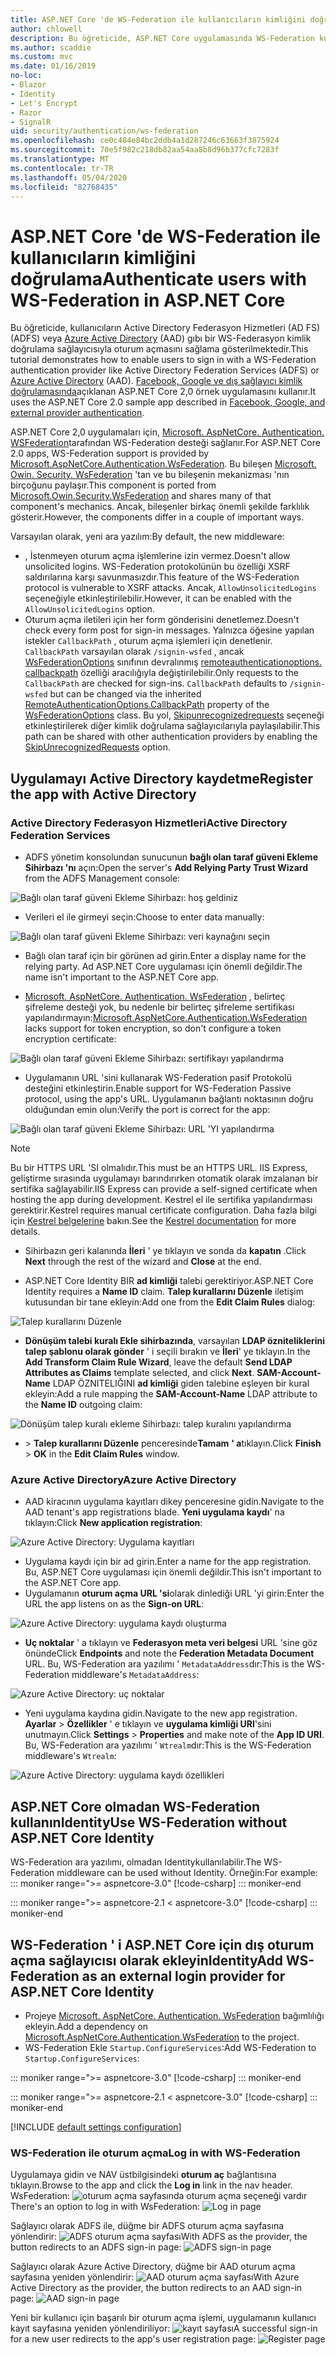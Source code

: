 ```yaml
---
title: ASP.NET Core 'de WS-Federation ile kullanıcıların kimliğini doğrulama
author: chlowell
description: Bu öğreticide, ASP.NET Core uygulamasında WS-Federation kullanımı gösterilmektedir.
ms.author: scaddie
ms.custom: mvc
ms.date: 01/16/2019
no-loc:
- Blazor
- Identity
- Let's Encrypt
- Razor
- SignalR
uid: security/authentication/ws-federation
ms.openlocfilehash: ce0c484e84bc2ddb4a1d287246c63663f3875924
ms.sourcegitcommit: 70e5f982c218db82aa54aa8b8d96b377cfc7283f
ms.translationtype: MT
ms.contentlocale: tr-TR
ms.lasthandoff: 05/04/2020
ms.locfileid: "82768435"
---
```

# <a name="authenticate-users-with-ws-federation-in-aspnet-core"></a><span data-ttu-id="c0b0d-103">ASP.NET Core 'de WS-Federation ile kullanıcıların kimliğini doğrulama</span><span class="sxs-lookup"><span data-stu-id="c0b0d-103">Authenticate users with WS-Federation in ASP.NET Core</span></span>

<span data-ttu-id="c0b0d-104">Bu öğreticide, kullanıcıların Active Directory Federasyon Hizmetleri (AD FS) (ADFS) veya [Azure Active Directory](/azure/active-directory/) (AAD) gıbı bir WS-Federasyon kimlik doğrulama sağlayıcısıyla oturum açmasını sağlama gösterilmektedir.</span><span class="sxs-lookup"><span data-stu-id="c0b0d-104">This tutorial demonstrates how to enable users to sign in with a WS-Federation authentication provider like Active Directory Federation Services (ADFS) or [Azure Active Directory](/azure/active-directory/) (AAD).</span></span> <span data-ttu-id="c0b0d-105">[Facebook, Google ve dış sağlayıcı kimlik doğrulamasında](xref:security/authentication/social/index)açıklanan ASP.NET Core 2,0 örnek uygulamasını kullanır.</span><span class="sxs-lookup"><span data-stu-id="c0b0d-105">It uses the ASP.NET Core 2.0 sample app described in [Facebook, Google, and external provider authentication](xref:security/authentication/social/index).</span></span>

<span data-ttu-id="c0b0d-106">ASP.NET Core 2,0 uygulamaları için, [Microsoft. AspNetCore. Authentication. WSFederation](https://www.nuget.org/packages/Microsoft.AspNetCore.Authentication.WsFederation)tarafından WS-Federation desteği sağlanır.</span><span class="sxs-lookup"><span data-stu-id="c0b0d-106">For ASP.NET Core 2.0 apps, WS-Federation support is provided by [Microsoft.AspNetCore.Authentication.WsFederation](https://www.nuget.org/packages/Microsoft.AspNetCore.Authentication.WsFederation).</span></span> <span data-ttu-id="c0b0d-107">Bu bileşen [Microsoft. Owin. Security. WsFederation](https://www.nuget.org/packages/Microsoft.Owin.Security.WsFederation) 'tan ve bu bileşenin mekanizması 'nın birçoğunu paylaşır.</span><span class="sxs-lookup"><span data-stu-id="c0b0d-107">This component is ported from [Microsoft.Owin.Security.WsFederation](https://www.nuget.org/packages/Microsoft.Owin.Security.WsFederation) and shares many of that component's mechanics.</span></span> <span data-ttu-id="c0b0d-108">Ancak, bileşenler birkaç önemli şekilde farklılık gösterir.</span><span class="sxs-lookup"><span data-stu-id="c0b0d-108">However, the components differ in a couple of important ways.</span></span>

<span data-ttu-id="c0b0d-109">Varsayılan olarak, yeni ara yazılım:</span><span class="sxs-lookup"><span data-stu-id="c0b0d-109">By default, the new middleware:</span></span>

* <span data-ttu-id="c0b0d-110">, İstenmeyen oturum açma işlemlerine izin vermez.</span><span class="sxs-lookup"><span data-stu-id="c0b0d-110">Doesn't allow unsolicited logins.</span></span> <span data-ttu-id="c0b0d-111">WS-Federation protokolünün bu özelliği XSRF saldırılarına karşı savunmasızdır.</span><span class="sxs-lookup"><span data-stu-id="c0b0d-111">This feature of the WS-Federation protocol is vulnerable to XSRF attacks.</span></span> <span data-ttu-id="c0b0d-112">Ancak, `AllowUnsolicitedLogins` seçeneğiyle etkinleştirilebilir.</span><span class="sxs-lookup"><span data-stu-id="c0b0d-112">However, it can be enabled with the `AllowUnsolicitedLogins` option.</span></span>
* <span data-ttu-id="c0b0d-113">Oturum açma iletileri için her form gönderisini denetlemez.</span><span class="sxs-lookup"><span data-stu-id="c0b0d-113">Doesn't check every form post for sign-in messages.</span></span> <span data-ttu-id="c0b0d-114">Yalnızca öğesine yapılan istekler `CallbackPath` , oturum açma işlemleri için denetlenir. `CallbackPath` varsayılan olarak `/signin-wsfed` , ancak [WsFederationOptions](/dotnet/api/microsoft.aspnetcore.authentication.wsfederation.wsfederationoptions) sınıfının devralınmış [remoteauthenticationoptions. callbackpath](/dotnet/api/microsoft.aspnetcore.authentication.remoteauthenticationoptions.callbackpath) özelliği aracılığıyla değiştirilebilir.</span><span class="sxs-lookup"><span data-stu-id="c0b0d-114">Only requests to the `CallbackPath` are checked for sign-ins. `CallbackPath` defaults to `/signin-wsfed` but can be changed via the inherited [RemoteAuthenticationOptions.CallbackPath](/dotnet/api/microsoft.aspnetcore.authentication.remoteauthenticationoptions.callbackpath) property of the [WsFederationOptions](/dotnet/api/microsoft.aspnetcore.authentication.wsfederation.wsfederationoptions) class.</span></span> <span data-ttu-id="c0b0d-115">Bu yol, [Skipunrecognizedrequests](/dotnet/api/microsoft.aspnetcore.authentication.wsfederation.wsfederationoptions.skipunrecognizedrequests) seçeneği etkinleştirilerek diğer kimlik doğrulama sağlayıcılarıyla paylaşılabilir.</span><span class="sxs-lookup"><span data-stu-id="c0b0d-115">This path can be shared with other authentication providers by enabling the [SkipUnrecognizedRequests](/dotnet/api/microsoft.aspnetcore.authentication.wsfederation.wsfederationoptions.skipunrecognizedrequests) option.</span></span>

## <a name="register-the-app-with-active-directory"></a><span data-ttu-id="c0b0d-116">Uygulamayı Active Directory kaydetme</span><span class="sxs-lookup"><span data-stu-id="c0b0d-116">Register the app with Active Directory</span></span>

### <a name="active-directory-federation-services"></a><span data-ttu-id="c0b0d-117">Active Directory Federasyon Hizmetleri</span><span class="sxs-lookup"><span data-stu-id="c0b0d-117">Active Directory Federation Services</span></span>

* <span data-ttu-id="c0b0d-118">ADFS yönetim konsolundan sunucunun **bağlı olan taraf güveni Ekleme Sihirbazı 'nı** açın:</span><span class="sxs-lookup"><span data-stu-id="c0b0d-118">Open the server's **Add Relying Party Trust Wizard** from the ADFS Management console:</span></span>

![Bağlı olan taraf güveni Ekleme Sihirbazı: hoş geldiniz](ws-federation/_static/AdfsAddTrust.png)

* <span data-ttu-id="c0b0d-120">Verileri el ile girmeyi seçin:</span><span class="sxs-lookup"><span data-stu-id="c0b0d-120">Choose to enter data manually:</span></span>

![Bağlı olan taraf güveni Ekleme Sihirbazı: veri kaynağını seçin](ws-federation/_static/AdfsSelectDataSource.png)

* <span data-ttu-id="c0b0d-122">Bağlı olan taraf için bir görünen ad girin.</span><span class="sxs-lookup"><span data-stu-id="c0b0d-122">Enter a display name for the relying party.</span></span> <span data-ttu-id="c0b0d-123">Ad ASP.NET Core uygulaması için önemli değildir.</span><span class="sxs-lookup"><span data-stu-id="c0b0d-123">The name isn't important to the ASP.NET Core app.</span></span>

* <span data-ttu-id="c0b0d-124">[Microsoft. AspNetCore. Authentication. WsFederation](https://www.nuget.org/packages/Microsoft.AspNetCore.Authentication.WsFederation) , belirteç şifreleme desteği yok, bu nedenle bir belirteç şifreleme sertifikası yapılandırmayın:</span><span class="sxs-lookup"><span data-stu-id="c0b0d-124">[Microsoft.AspNetCore.Authentication.WsFederation](https://www.nuget.org/packages/Microsoft.AspNetCore.Authentication.WsFederation) lacks support for token encryption, so don't configure a token encryption certificate:</span></span>

![Bağlı olan taraf güveni Ekleme Sihirbazı: sertifikayı yapılandırma](ws-federation/_static/AdfsConfigureCert.png)

* <span data-ttu-id="c0b0d-126">Uygulamanın URL 'sini kullanarak WS-Federation pasif Protokolü desteğini etkinleştirin.</span><span class="sxs-lookup"><span data-stu-id="c0b0d-126">Enable support for WS-Federation Passive protocol, using the app's URL.</span></span> <span data-ttu-id="c0b0d-127">Uygulamanın bağlantı noktasının doğru olduğundan emin olun:</span><span class="sxs-lookup"><span data-stu-id="c0b0d-127">Verify the port is correct for the app:</span></span>

![Bağlı olan taraf güveni Ekleme Sihirbazı: URL 'YI yapılandırma](ws-federation/_static/AdfsConfigureUrl.png)

> [!NOTE]
> <span data-ttu-id="c0b0d-129">Bu bir HTTPS URL 'SI olmalıdır.</span><span class="sxs-lookup"><span data-stu-id="c0b0d-129">This must be an HTTPS URL.</span></span> <span data-ttu-id="c0b0d-130">IIS Express, geliştirme sırasında uygulamayı barındırırken otomatik olarak imzalanan bir sertifika sağlayabilir.</span><span class="sxs-lookup"><span data-stu-id="c0b0d-130">IIS Express can provide a self-signed certificate when hosting the app during development.</span></span> <span data-ttu-id="c0b0d-131">Kestrel el ile sertifika yapılandırması gerektirir.</span><span class="sxs-lookup"><span data-stu-id="c0b0d-131">Kestrel requires manual certificate configuration.</span></span> <span data-ttu-id="c0b0d-132">Daha fazla bilgi için [Kestrel belgelerine](xref:fundamentals/servers/kestrel) bakın.</span><span class="sxs-lookup"><span data-stu-id="c0b0d-132">See the [Kestrel documentation](xref:fundamentals/servers/kestrel) for more details.</span></span>

* <span data-ttu-id="c0b0d-133">Sihirbazın geri kalanında **İleri** ' ye tıklayın ve sonda da **kapatın** .</span><span class="sxs-lookup"><span data-stu-id="c0b0d-133">Click **Next** through the rest of the wizard and **Close** at the end.</span></span>

* <span data-ttu-id="c0b0d-134">ASP.NET Core Identity BIR **ad kimliği** talebi gerektiriyor.</span><span class="sxs-lookup"><span data-stu-id="c0b0d-134">ASP.NET Core Identity requires a **Name ID** claim.</span></span> <span data-ttu-id="c0b0d-135">**Talep kurallarını Düzenle** iletişim kutusundan bir tane ekleyin:</span><span class="sxs-lookup"><span data-stu-id="c0b0d-135">Add one from the **Edit Claim Rules** dialog:</span></span>

![Talep kurallarını Düzenle](ws-federation/_static/EditClaimRules.png)

* <span data-ttu-id="c0b0d-137">**Dönüşüm talebi kuralı Ekle sihirbazında**, varsayılan **LDAP özniteliklerini talep şablonu olarak gönder** ' i seçili bırakın ve **İleri**' ye tıklayın.</span><span class="sxs-lookup"><span data-stu-id="c0b0d-137">In the **Add Transform Claim Rule Wizard**, leave the default **Send LDAP Attributes as Claims** template selected, and click **Next**.</span></span> <span data-ttu-id="c0b0d-138">**SAM-Account-Name** LDAP ÖZNITELIĞINI **ad kimliği** giden talebine eşleyen bir kural ekleyin:</span><span class="sxs-lookup"><span data-stu-id="c0b0d-138">Add a rule mapping the **SAM-Account-Name** LDAP attribute to the **Name ID** outgoing claim:</span></span>

![Dönüşüm talep kuralı ekleme Sihirbazı: talep kuralını yapılandırma](ws-federation/_static/AddTransformClaimRule.png)

* <span data-ttu-id="c0b0d-140"> >  **Talep kurallarını Düzenle** penceresinde**Tamam** **' a**tıklayın.</span><span class="sxs-lookup"><span data-stu-id="c0b0d-140">Click **Finish** > **OK** in the **Edit Claim Rules** window.</span></span>

### <a name="azure-active-directory"></a><span data-ttu-id="c0b0d-141">Azure Active Directory</span><span class="sxs-lookup"><span data-stu-id="c0b0d-141">Azure Active Directory</span></span>

* <span data-ttu-id="c0b0d-142">AAD kiracının uygulama kayıtları dikey penceresine gidin.</span><span class="sxs-lookup"><span data-stu-id="c0b0d-142">Navigate to the AAD tenant's app registrations blade.</span></span> <span data-ttu-id="c0b0d-143">**Yeni uygulama kaydı**' na tıklayın:</span><span class="sxs-lookup"><span data-stu-id="c0b0d-143">Click **New application registration**:</span></span>

![Azure Active Directory: Uygulama kayıtları](ws-federation/_static/AadNewAppRegistration.png)

* <span data-ttu-id="c0b0d-145">Uygulama kaydı için bir ad girin.</span><span class="sxs-lookup"><span data-stu-id="c0b0d-145">Enter a name for the app registration.</span></span> <span data-ttu-id="c0b0d-146">Bu, ASP.NET Core uygulaması için önemli değildir.</span><span class="sxs-lookup"><span data-stu-id="c0b0d-146">This isn't important to the ASP.NET Core app.</span></span>
* <span data-ttu-id="c0b0d-147">Uygulamanın **oturum açma URL 'si**olarak dinlediği URL 'yi girin:</span><span class="sxs-lookup"><span data-stu-id="c0b0d-147">Enter the URL the app listens on as the **Sign-on URL**:</span></span>

![Azure Active Directory: uygulama kaydı oluşturma](ws-federation/_static/AadCreateAppRegistration.png)

* <span data-ttu-id="c0b0d-149">**Uç noktalar** ' a tıklayın ve **Federasyon meta veri belgesi** URL 'sine göz önünde</span><span class="sxs-lookup"><span data-stu-id="c0b0d-149">Click **Endpoints** and note the **Federation Metadata Document** URL.</span></span> <span data-ttu-id="c0b0d-150">Bu, WS-Federation ara yazılımı ' `MetadataAddress`dır:</span><span class="sxs-lookup"><span data-stu-id="c0b0d-150">This is the WS-Federation middleware's `MetadataAddress`:</span></span>

![Azure Active Directory: uç noktalar](ws-federation/_static/AadFederationMetadataDocument.png)

* <span data-ttu-id="c0b0d-152">Yeni uygulama kaydına gidin.</span><span class="sxs-lookup"><span data-stu-id="c0b0d-152">Navigate to the new app registration.</span></span> <span data-ttu-id="c0b0d-153">**Ayarlar** > **Özellikler** ' e tıklayın ve **uygulama kimliği URI**'sini unutmayın.</span><span class="sxs-lookup"><span data-stu-id="c0b0d-153">Click **Settings** > **Properties** and make note of the **App ID URI**.</span></span> <span data-ttu-id="c0b0d-154">Bu, WS-Federation ara yazılımı ' `Wtrealm`dır:</span><span class="sxs-lookup"><span data-stu-id="c0b0d-154">This is the WS-Federation middleware's `Wtrealm`:</span></span>

![Azure Active Directory: uygulama kaydı özellikleri](ws-federation/_static/AadAppIdUri.png)

## <a name="use-ws-federation-without-aspnet-core-identity"></a><span data-ttu-id="c0b0d-156">ASP.NET Core olmadan WS-Federation kullanınIdentity</span><span class="sxs-lookup"><span data-stu-id="c0b0d-156">Use WS-Federation without ASP.NET Core Identity</span></span>

<span data-ttu-id="c0b0d-157">WS-Federation ara yazılımı, olmadan Identitykullanılabilir.</span><span class="sxs-lookup"><span data-stu-id="c0b0d-157">The WS-Federation middleware can be used without Identity.</span></span> <span data-ttu-id="c0b0d-158">Örneğin:</span><span class="sxs-lookup"><span data-stu-id="c0b0d-158">For example:</span></span>
::: moniker range=">= aspnetcore-3.0"
[!code-csharp[](ws-federation/samples/StartupNon31.cs?name=snippet)]
::: moniker-end

::: moniker range=">= aspnetcore-2.1 < aspnetcore-3.0"
[!code-csharp[](ws-federation/samples/StartupNon21.cs?name=snippet)]
::: moniker-end

## <a name="add-ws-federation-as-an-external-login-provider-for-aspnet-core-identity"></a><span data-ttu-id="c0b0d-159">WS-Federation ' i ASP.NET Core için dış oturum açma sağlayıcısı olarak ekleyinIdentity</span><span class="sxs-lookup"><span data-stu-id="c0b0d-159">Add WS-Federation as an external login provider for ASP.NET Core Identity</span></span>

* <span data-ttu-id="c0b0d-160">Projeye [Microsoft. AspNetCore. Authentication. WsFederation](https://www.nuget.org/packages/Microsoft.AspNetCore.Authentication.WsFederation) bağımlılığı ekleyin.</span><span class="sxs-lookup"><span data-stu-id="c0b0d-160">Add a dependency on [Microsoft.AspNetCore.Authentication.WsFederation](https://www.nuget.org/packages/Microsoft.AspNetCore.Authentication.WsFederation) to the project.</span></span>
* <span data-ttu-id="c0b0d-161">WS-Federation Ekle `Startup.ConfigureServices`:</span><span class="sxs-lookup"><span data-stu-id="c0b0d-161">Add WS-Federation to `Startup.ConfigureServices`:</span></span>

::: moniker range=">= aspnetcore-3.0"
[!code-csharp[](ws-federation/samples/Startup31.cs?name=snippet)]
::: moniker-end

::: moniker range=">= aspnetcore-2.1 < aspnetcore-3.0"
[!code-csharp[](ws-federation/samples/Startup21.cs?name=snippet)]
::: moniker-end

[!INCLUDE [default settings configuration](social/includes/default-settings.md)]

### <a name="log-in-with-ws-federation"></a><span data-ttu-id="c0b0d-162">WS-Federation ile oturum açma</span><span class="sxs-lookup"><span data-stu-id="c0b0d-162">Log in with WS-Federation</span></span>

<span data-ttu-id="c0b0d-163">Uygulamaya gidin ve NAV üstbilgisindeki **oturum aç** bağlantısına tıklayın.</span><span class="sxs-lookup"><span data-stu-id="c0b0d-163">Browse to the app and click the **Log in** link in the nav header.</span></span> <span data-ttu-id="c0b0d-164">WsFederation: ![oturum açma sayfasında oturum açma seçeneği vardır](ws-federation/_static/WsFederationButton.png)</span><span class="sxs-lookup"><span data-stu-id="c0b0d-164">There's an option to log in with WsFederation: ![Log in page](ws-federation/_static/WsFederationButton.png)</span></span>

<span data-ttu-id="c0b0d-165">Sağlayıcı olarak ADFS ile, düğme bir ADFS oturum açma sayfasına yönlendirir: ![ADFS oturum açma sayfası](ws-federation/_static/AdfsLoginPage.png)</span><span class="sxs-lookup"><span data-stu-id="c0b0d-165">With ADFS as the provider, the button redirects to an ADFS sign-in page: ![ADFS sign-in page](ws-federation/_static/AdfsLoginPage.png)</span></span>

<span data-ttu-id="c0b0d-166">Sağlayıcı olarak Azure Active Directory, düğme bir AAD oturum açma sayfasına yeniden yönlendirir: ![AAD oturum açma sayfası](ws-federation/_static/AadSignIn.png)</span><span class="sxs-lookup"><span data-stu-id="c0b0d-166">With Azure Active Directory as the provider, the button redirects to an AAD sign-in page: ![AAD sign-in page](ws-federation/_static/AadSignIn.png)</span></span>

<span data-ttu-id="c0b0d-167">Yeni bir kullanıcı için başarılı bir oturum açma işlemi, uygulamanın kullanıcı kayıt sayfasına yeniden yönlendiriliyor: ![kayıt sayfası](ws-federation/_static/Register.png)</span><span class="sxs-lookup"><span data-stu-id="c0b0d-167">A successful sign-in for a new user redirects to the app's user registration page: ![Register page](ws-federation/_static/Register.png)</span></span>